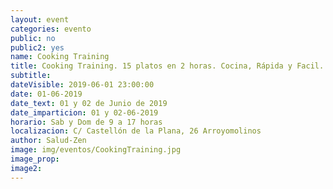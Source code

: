 ```yaml
---
layout: event
categories: evento
public: no
public2: yes
name: Cooking Training
title: Cooking Training. 15 platos en 2 horas. Cocina, Rápida y Facil. Cocina Sana para llevar. Formas de ahorrar tiempo en la cocina. Embotados. Cocina Angélica. Preparados para varios dias.
subtitle:
dateVisible: 2019-06-01 23:00:00
date: 01-06-2019
date_text: 01 y 02 de Junio de 2019
date_imparticion: 01 y 02-06-2019
horario: Sab y Dom de 9 a 17 horas
localizacion: C/ Castellón de la Plana, 26 Arroyomolinos
author: Salud-Zen
image: img/eventos/CookingTraining.jpg
image_prop:
image2:
---
```

